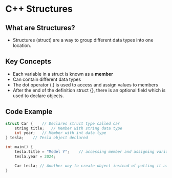 # C++ Structures

## What are Structures?
* Structures (struct) are a way to group different data types into one location.


## Key Concepts
* Each variable in a struct is known as a **member**
* Can contain different data types
* The dot operator (.) is used to access and assign values to members
* After the end of the definition struct {}, there is an optional field which is used to declare objects.


## Code Example
```cpp
struct Car {    // Declares struct type called car
    string title;   // Member with string data type
    int year;   // Member with int data type
} tesla;    // Tesla object declared

int main() {
    tesla.title = "Model Y";    // accessing member and assigning variable
    tesla.year = 2024;

    Car tesla; // Another way to create object instead of putting it at the end
}